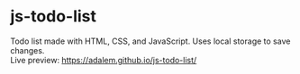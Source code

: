 # js-todo-list
Todo list made with HTML, CSS, and JavaScript. Uses local storage to save changes. 
<br>
Live preview: https://adalem.github.io/js-todo-list/
